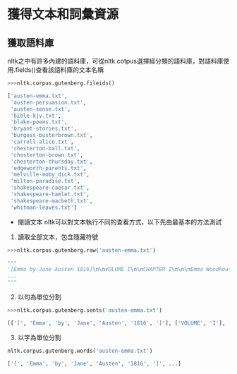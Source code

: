 獲得文本和詞彙資源
==
## 獲取語料庫
nltk之中有許多內建的語料庫，可從nltk.cotpus選擇經分類的語料庫，對語料庫使用.fields()查看該語料庫的文本名稱
```python
>>>nltk.corpus.gutenberg.fileids()

['austen-emma.txt',
 'austen-persuasion.txt',
 'austen-sense.txt',
 'bible-kjv.txt',
 'blake-poems.txt',
 'bryant-stories.txt',
 'burgess-busterbrown.txt',
 'carroll-alice.txt',
 'chesterton-ball.txt',
 'chesterton-brown.txt',
 'chesterton-thursday.txt',
 'edgeworth-parents.txt',
 'melville-moby_dick.txt',
 'milton-paradise.txt',
 'shakespeare-caesar.txt',
 'shakespeare-hamlet.txt',
 'shakespeare-macbeth.txt',
 'whitman-leaves.txt']
```

- 閱讀文本
nltk可以對文本執行不同的查看方式，以下先由最基本的方法測試
1. 讀取全部文本，包含隱藏符號
```python
>>>nltk.corpus.gutenberg.raw('austen-emma.txt')

"""
'[Emma by Jane Austen 1816]\n\nVOLUME I\n\nCHAPTER I\n\n\nEmma Woodhouse, 
...
"""
```
2. 以句為單位分割
```python
>>>nltk.corpus.gutenberg.sents('austen-emma.txt')

[['[', 'Emma', 'by', 'Jane', 'Austen', '1816', ']'], ['VOLUME', 'I'], ...]
```
3. 以字為單位分割
```python
nltk.corpus.gutenberg.words('austen-emma.txt')

['[', 'Emma', 'by', 'Jane', 'Austen', '1816', ']', ...]
```
